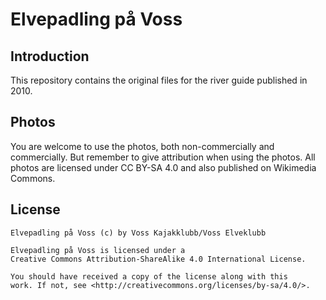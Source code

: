 # Elvepadling på Voss

## Introduction

This repository contains the original files for the river guide published in 2010.

## Photos

You are welcome to use the photos, both non-commercially and commercially. But remember to give attribution when using the photos. All photos are licensed under CC BY-SA 4.0 and also published on Wikimedia Commons.

## License

```
Elvepadling på Voss (c) by Voss Kajakklubb/Voss Elveklubb

Elvepadling på Voss is licensed under a
Creative Commons Attribution-ShareAlike 4.0 International License.

You should have received a copy of the license along with this
work. If not, see <http://creativecommons.org/licenses/by-sa/4.0/>.
```
